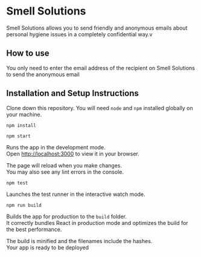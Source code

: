 # Smell Solutions

Smell Solutions allows you to send friendly and anonymous emails about personal hygiene issues in a completely confidential way.v


## How to use
You only need to enter the email address of the recipient on Smell Solutions to send the anonymous email

## Installation and Setup Instructions

Clone down this repository. You will need `node` and `npm` installed globally on your machine.  

```
npm install
```  
```
npm start
```
Runs the app in the development mode.\
Open [http://localhost:3000](http://localhost:3000) to view it in your browser.

The page will reload when you make changes.\
You may also see any lint errors in the console.

```
npm test
```

Launches the test runner in the interactive watch mode.

```
npm run build
```

Builds the app for production to the `build` folder.\
It correctly bundles React in production mode and optimizes the build for the best performance.

The build is minified and the filenames include the hashes.\
Your app is ready to be deployed